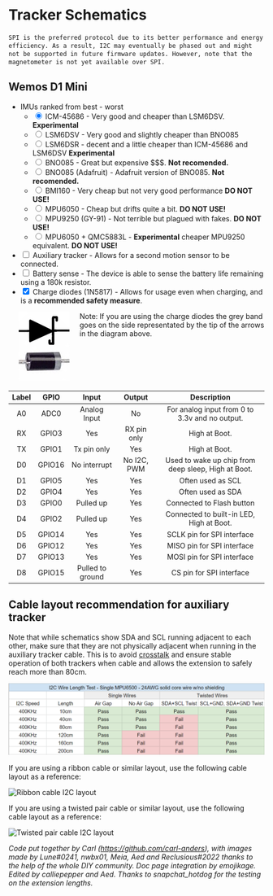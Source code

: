 # Tracker Schematics

```admonish important
SPI is the preferred protocol due to its better performance and energy efficiency. As a result, I2C may eventually be phased out and might not be supported in future firmware updates. However, note that the magnetometer is not yet available over SPI.
```

## Wemos D1 Mini

* IMUs ranked from best - worst
  - <input id="ICM45" type="radio" name="d1-imu" value="ICM45" checked="checked"> <label for="ICM45">ICM-45686</label> - Very good and cheaper than LSM6DSV. <b>Experimental</b>
  - <input id="DSV" type="radio" name="d1-imu" value="DSV"> <label for="DSV">LSM6DSV</label> - Very good and slightly cheaper than BNO085
  - <input id="DSR" type="radio" name="d1-imu" value="DSR"> <label for="DSR">LSM6DSR</label> - decent and a little cheaper than ICM-45686 and LSM6DSV <b>Experimental</b>
  - <input id="bno" type="radio" name="d1-imu" value="bno"> <label for="bno">BNO085</label> - Great but expensive $$$. <b>Not recomended.</b>
  - <input id="bno_ada" type="radio" name="d1-imu" value="bno_ada"> <label for="bno_ada">BNO085 (Adafruit)</label> - Adafruit version of BNO085. <b>Not recomended.</b>
  - <input id="bmi160" type="radio" name="d1-imu" value="bmi160"> <label for="bmi160">BMI160</label> - Very cheap but not very good performance <b>DO NOT USE!</b>
  - <input id="mpu" type="radio" name="d1-imu" value="mpu"> <label for="mpu">MPU6050</label> - Cheap but drifts quite a bit. <b>DO NOT USE!</b>
  - <input id="mpu9250" type="radio" name="d1-imu" value="mpu9250"> <label for="mpu9250">MPU9250 (GY-91)</label> - Not terrible but plagued with fakes. <b>DO NOT USE!</b>
  - <input id="qmc" type="radio" name="d1-imu" value="qmc"> <label for="qmc">MPU6050 + QMC5883L</label> - <b>Experimental</b> cheaper MPU9250 equivalent. <b>DO NOT USE!</b>
* <input id="d1-aux" type="checkbox" name="d1-aux"> <label for="d1-aux">Auxiliary tracker</label> - Allows for a second motion sensor to be connected.
* <input id="d1-battery-sense" type="checkbox" name="d1-battery-sense"> <label for="d1-battery-sense">Battery sense</label> - The device is able to sense the battery life remaining using a 180k resistor.
* <input id="d1-charge-diodes" type="checkbox" name="d1-charge-diodes" checked="checked"> <label for="d1-charge-diodes">Charge diodes (1N5817)</label> - Allows for usage even when charging, and is a **recommended safety measure**.

<div class="chip" id="d1" style="position: relative; width: 100%;"></div>

<div class="diodeDirectionCont">
  <img alt="diode direction" src="../assets/img/diodeDirection.png" style="float:left;margin:0 20px 20px;" />
  Note: If you are using the charge diodes the grey band goes on the side representated by the tip of the arrows in the diagram above.
</div>

| Label |  GPIO  |       Input      |    Output   |                     Description                     |
|:-----:|:------:|:----------------:|:-----------:|:---------------------------------------------------:|
| A0    | ADC0   | Analog Input     | No          | For analog input from 0 to 3.3v and no output.      |
| RX    | GPIO3  | Yes              | RX pin only | High at Boot.                                       |
| TX    | GPIO1  | Tx pin only      | Yes         | High at Boot.                                       |
| D0    | GPIO16 | No interrupt     | No I2C, PWM | Used to wake up chip from deep sleep, High at Boot. |
| D1    | GPIO5  | Yes              | Yes         | Often used as SCL                                   |
| D2    | GPIO4  | Yes              | Yes         | Often used as SDA                                   |
| D3    | GPIO0  | Pulled up        | Yes         | Connected to Flash button                           |
| D4    | GPIO2  | Pulled up        | Yes         | Connected to built-in LED, High at Boot.            |
| D5    | GPIO14 | Yes              | Yes         | SCLK pin for SPI interface                          |
| D6    | GPIO12 | Yes              | Yes         | MISO pin for SPI interface                          |
| D7    | GPIO13 | Yes              | Yes         | MOSI pin for SPI interface                          |
| D8    | GPIO15 | Pulled to ground | Yes         | CS pin for SPI interface                            |

## Cable layout recommendation for auxiliary tracker

Note that while schematics show SDA and SCL running adjacent to each other, make sure that they are not physically adjacent
when running in the auxiliary tracker cable. This is to avoid [crosstalk](https://www.i2cchip.com/i2c_connector.html#Crosstalk) and ensure stable operation of both trackers when cable and allows the extension to safely reach more than 80cm.

![Distance for each setup](../assets/img/I2C_Wire_Length_Test.png)

If you are using a ribbon cable or similar layout, use the following cable layout as a reference:

![Ribbon cable I2C layout](../assets/img/ribbon_cable.png)

If you are using a twisted pair cable or similar layout, use the following cable layout as a reference:

![Twisted pair cable I2C layout](../assets/img/twisted_pair.png)

*Code put together by Carl (<https://github.com/carl-anders>), with images made by Lune#0241, nwbx01, Meia, Aed and Reclusious#2022 thanks to the help of the whole DIY community. Doc page integration by emojikage. Edited by calliepepper and Aed. Thanks to snapchat_hotdog for the testing on the extension lengths.*

<script src="../assets/js/schematics.js"></script>
